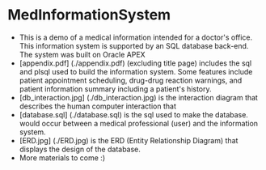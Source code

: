 # MedInformationSystem

+ This is a demo of a medical information intended for a doctor's office. This information system is supported by an SQL database back-end. The system was built on Oracle APEX
+ [appendix.pdf] (./appendix.pdf) (excluding title page) includes the sql and plsql used to build the information system. Some features include patient appointment scheduling, drug-drug reaction warnings, and patient information summary including a patient's history.
+ [db_interaction.jpg] (./db_interaction.jpg) is the interaction diagram that describes the human computer interaction that
+ [database.sql] (./database.sql) is the sql used to make the database.
 would occur between a medical professional (user) and the information system.
+ [ERD.jpg] (./ERD.jpg) is the ERD (Entity Relationship Diagram) that displays the design of the database.
+ More materials to come :)

